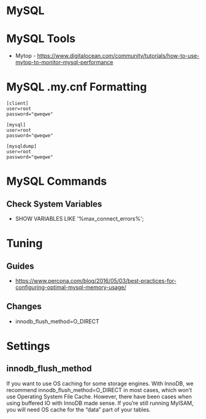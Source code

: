 # MySQL

# MySQL Tools
* Mytop - https://www.digitalocean.com/community/tutorials/how-to-use-mytop-to-monitor-mysql-performance

# MySQL .my.cnf Formatting
```
[client]
user=root
password="qweqwe"

[mysql]
user=root
password="qweqwe"

[mysqldump]
user=root
password="qweqwe"
```

# MySQL Commands
## Check System Variables
* SHOW VARIABLES LIKE '%max_connect_errors%';

# Tuning
## Guides
* https://www.percona.com/blog/2016/05/03/best-practices-for-configuring-optimal-mysql-memory-usage/

## Changes
* innodb_flush_method=O_DIRECT

# Settings
## innodb_flush_method
If you want to use OS caching for some storage engines. With InnoDB, we recommend innodb_flush_method=O_DIRECT  in most cases, which won’t use Operating System File Cache. However, there have been cases when using buffered IO with InnoDB made sense. If you’re still running MyISAM, you will need OS cache for the “data” part of your tables.
